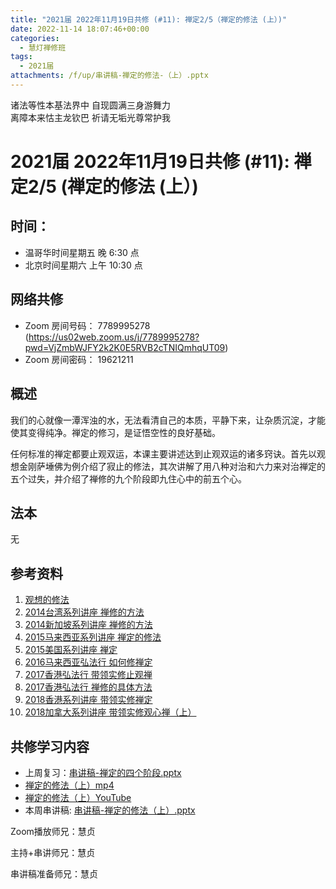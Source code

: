 ```yaml
---
title: "2021届 2022年11月19日共修 (#11): 禅定2/5（禅定的修法 (上）)"
date: 2022-11-14 18:07:46+00:00
categories:
  - 慧灯禅修班
tags:
  - 2021届
attachments: /f/up/串讲稿-禅定的修法-（上）.pptx
---
```

<!--StartFragment-->

诸法等性本基法界中 自现圆满三身游舞力\
离障本来怙主龙钦巴 祈请无垢光尊常护我

# 2021届 2022年11月19日共修 (#11): 禅定2/5 (禅定的修法 (上）)

## 时间：

* 温哥华时间星期五 晚 6:30 点
* 北京时间星期六 上午 10:30 点

## 网络共修

* Zoom 房间号码： 7789995278 (<https://us02web.zoom.us/j/7789995278?pwd=VjZmbWJFY2k2K0E5RVB2cTNIQmhqUT09>)
* Zoom 房间密码： 19621211

## 概述

我们的心就像一潭浑浊的水，无法看清自己的本质，平静下来，让杂质沉淀，才能使其变得纯净。禅定的修习，是证悟空性的良好基础。

<!--StartFragment-->

任何标准的禅定都要止观双运，本课主要讲述达到止观双运的诸多窍诀。首先以观想金刚萨埵佛为例介绍了寂止的修法，其次讲解了用八种对治和六力来对治禅定的五个过失，并介绍了禅修的九个阶段即九住心中的前五个心。

<!--EndFragment-->

## 法本

无

## 参考资料

1. [观想的修法](https://fohuifayu.com/index.php/huideng-jiangtang/fofa-jianxiu/fofa-jianxiu-xilie/713-l10035)
2. [2014台湾系列讲座 禅修的方法](https://fohuifayu.com/index.php/huideng-jiangtang/huanqiu-xilie/taiwan-diqu/608-l14074)
3. [2014新加坡系列讲座 禅修的方法](https://fohuifayu.com/index.php/huideng-jiangtang/huanqiu-xilie/xin-jia-po/588-l14060)
4. [2015马来西亚系列讲座 禅定的修法](https://fohuifayu.com/index.php/huideng-jiangtang/huanqiu-xilie/malai-xiya/614-l15005)
5. [2015美国系列讲座 禅定](https://fohuifayu.com/index.php/huideng-jiangtang/huanqiu-xilie/mei-guo/1120-l15032)
6. [2016马来西亚弘法行 如何修禅定](https://fohuifayu.com/index.php/huideng-jiangtang/huanqiu-xilie/malai-xiya/1098-l16003)
7. [2017香港弘法行 带领实修止观禅](https://fohuifayu.com/index.php/huideng-jiangtang/huanqiu-xilie/xianggang-diqu/1814-l17005)
8. [2017香港弘法行 禅修的具体方法](https://fohuifayu.com/index.php/huideng-jiangtang/huanqiu-xilie/xianggang-diqu/1815-l17006)
9. [2018香港系列讲座 带领实修禅定](https://fohuifayu.com/index.php/huideng-jiangtang/huanqiu-xilie/xianggang-diqu/3566-l18106)
10. [2018加拿大系列讲座 带领实修观心禅（上）](https://fohuifayu.com/index.php/huideng-jiangtang/huanqiu-xilie/jia-na-da/3072-l18075)

## **共修学习内容**

* 上周复习：[串讲稿-禅定的四个阶段.pptx](/f/up/串讲稿-禅定的四个阶段.pptx)
* [禅定的修法（上）mp4](https://fohuifayu.com/index.php/huideng-jiangtang/fofa-jianxiu/chan-ding/751-l12018)
* [禅定的修法（上）YouTube](https://www.youtube.com/watch?v=1s5Hp9CkV8M&t=5s)
* 本周串讲稿: [](https://www.huidengvan.com/f/up/%E5%8D%81%E5%9C%86%E6%BB%A1%E4%B9%8B%E5%BE%97%E4%BA%BA%E8%BA%AB%E4%B8%8E%E7%94%9F%E4%B8%AD%E5%9C%9F%E4%B8%B2%E8%AE%B2%E7%A8%BF.pdf)[](https://www.huidengvan.com/f/up/%E5%8D%81%E5%9C%86%E6%BB%A1%E4%B9%8B%E4%BA%94%E6%A0%B9%E5%85%B7%E8%B6%B3%E4%B8%8E%E4%B8%9A%E9%99%85%E4%B8%8D%E9%A2%A0%E5%80%92.pptx)[](https://www.huidengvan.com/f/up/%E4%B8%B2%E8%AE%B2%E7%A8%BF-%E7%A6%85%E5%AE%9A%E7%9A%84%E5%9B%9B%E4%B8%AA%E9%98%B6%E6%AE%B5.pptx)[串讲稿-禅定的修法（上）.pptx](/f/up/串讲稿-禅定的修法-（上）.pptx)



Zoom播放师兄：慧贞

主持+串讲师兄：慧贞

串讲稿准备师兄：慧贞

<!--EndFragment-->